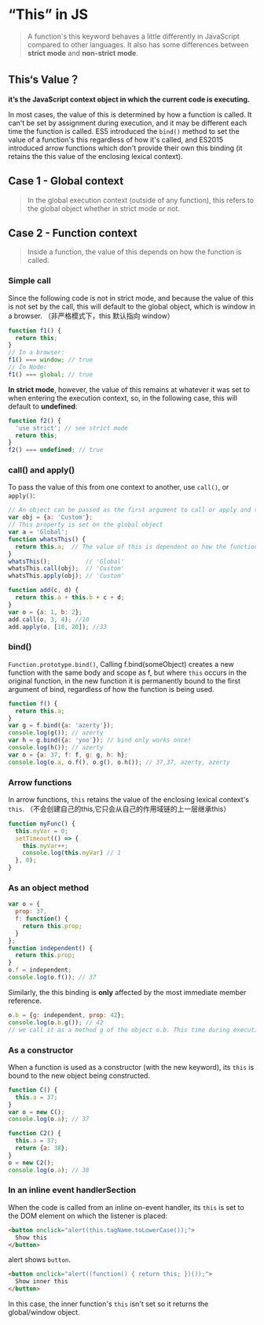 # “This” in JS

> A function's this keyword behaves a little differently in JavaScript compared to other languages. It also has some differences between **strict mode** and **non-strict mode**.  

## This‘s Value？
**it’s the JavaScript context object in which the current code is executing.**

In most cases, the value of this is determined by how a function is called. It can't be set by assignment during execution, and it may be different each time the function is called. ES5 introduced the `bind()` method to set the value of a function's this regardless of how it's called, and ES2015 introduced arrow functions which don't provide their own this binding (it retains the this value of the enclosing lexical context).

## Case 1 - Global context
> In the global execution context (outside of any function), this refers to the global object whether in strict mode or not.  

## Case 2 - Function context
> Inside a function, the value of this depends on how the function is called.  

### Simple call
Since the following code is not in strict mode, and because the value of this is not set by the call, this will default to the global object, which is window in a browser. 
（非严格模式下，this 默认指向 window）
```js
function f1() {
  return this;
}
// In a browser:
f1() === window; // true 
// In Node:
f1() === global; // true
```

**In strict mode**, however, the value of this remains at whatever it was set to when entering the execution context, so, in the following case, this will default to **undefined**:
```js
function f2() {
  'use strict'; // see strict mode
  return this;
}
f2() === undefined; // true
```

### call() and apply()
To pass the value of this from one context to another, use `call()`, or `apply()`:
```js
// An object can be passed as the first argument to call or apply and this will be bound to it.
var obj = {a: 'Custom'};
// This property is set on the global object
var a = 'Global';
function whatsThis() {
  return this.a;  // The value of this is dependent on how the function is called
}
whatsThis();          // 'Global'
whatsThis.call(obj);  // 'Custom'
whatsThis.apply(obj); // 'Custom'

function add(c, d) {
  return this.a + this.b + c + d;
}
var o = {a: 1, b: 2};
add.call(o, 3, 4); //10
add.apply(o, [10, 20]); //33
```

### bind()
`Function.prototype.bind()`, Calling f.bind(someObject) creates a new function with the same body and scope as f, but where `this` occurs in the original function, in the new function it is permanently bound to the first argument of bind, regardless of how the function is being used.
```js
function f() {
  return this.a;
}
var g = f.bind({a: 'azerty'});
console.log(g()); // azerty
var h = g.bind({a: 'yoo'}); // bind only works once!
console.log(h()); // azerty
var o = {a: 37, f: f, g: g, h: h};
console.log(o.a, o.f(), o.g(), o.h()); // 37,37, azerty, azerty
```

### Arrow functions
In arrow functions, `this` retains the value of the enclosing lexical context's `this`.
（不会创建自己的this,它只会从自己的作用域链的上一层继承this）
```js
function myFunc() {
  this.myVar = 0;
  setTimeout(() => {
    this.myVar++;
    console.log(this.myVar) // 1
  }, 0);
}
```

### As an object method
```js
var o = {
  prop: 37,
  f: function() {
    return this.prop;
  }
};
function independent() {
  return this.prop;
}
o.f = independent;
console.log(o.f()); // 37
```
Similarly, the this binding is **only** affected by the most immediate member reference.
```js
o.b = {g: independent, prop: 42};
console.log(o.b.g()); // 42
// we call it as a method g of the object o.b. This time during execution, this inside the function will refer to o.b
```

### As a constructor
When a function is used as a constructor (with the new keyword), its `this` is bound to the new object being constructed.
```js
function C() {
  this.a = 37;
}
var o = new C();
console.log(o.a); // 37

function C2() {
  this.a = 37;
  return {a: 38};
}
o = new C2();
console.log(o.a); // 38
```

### In an inline event handlerSection
When the code is called from an inline on-event handler, its `this` is set to the DOM element on which the listener is placed:
```html
<button onclick="alert(this.tagName.toLowerCase());">
  Show this
</button>
```
alert shows `button`.

```html
<button onclick="alert((function() { return this; })());">
  Show inner this
</button>
```
In this case, the inner function's `this` isn't set so it returns the global/window object.